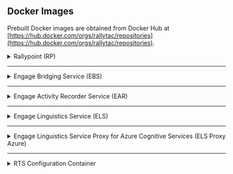 ## Docker Images
Prebuilt Docker images are obtained from Docker Hub at [https://hub.docker.com/orgs/rallytac/repositories](https://hub.docker.com/orgs/rallytac/repositories).

<details>
<summary>Rallypoint (RP)</summary>

- [Intel 64-bit](https://hub.docker.com/repository/docker/rallytac/rallypointd-amd64)
- [ARM 64-bit](https://hub.docker.com/repository/docker/rallytac/rallypointd-arm64)
- [ARM 32-bit](https://hub.docker.com/repository/docker/rallytac/rallypointd-arm)
</details>

---
<details>
<summary>Engage Bridging Service (EBS)</summary>

- [Intel 64-bit](https://hub.docker.com/repository/docker/rallytac/engagebridged-amd64)
- [ARM 64-bit](https://hub.docker.com/repository/docker/rallytac/engagebridged-arm64)
- [ARM 32-bit](https://hub.docker.com/repository/docker/rallytac/engagebridged-arm)
</details>

---
<details>
<summary>Engage Activity Recorder Service (EAR)</summary>

- [Intel 64-bit](https://hub.docker.com/repository/docker/rallytac/eard-amd64)
- [ARM 64-bit](https://hub.docker.com/repository/docker/rallytac/eard-arm64)
- [ARM 32-bit](https://hub.docker.com/repository/docker/rallytac/eard-arm)
</details>

---
<details>
<summary>Engage Linguistics Service (ELS)</summary>

- [Intel 64-bit](https://hub.docker.com/repository/docker/rallytac/engagelingod-amd64)
- [ARM 64-bit](https://hub.docker.com/repository/docker/rallytac/engagelingod-arm64)
- [ARM 32-bit](https://hub.docker.com/repository/docker/rallytac/engagelingod-arm)
</details>

---
<details>
<summary>Engage Linguistics Service Proxy for Azure Cognitive Services (ELS Proxy Azure)</summary>

- [Intel 64-bit](https://hub.docker.com/repository/docker/rallytac/elsproxyazured-amd64)
</details>

---
<details>
<summary>RTS Configuration Container</summary>

- [Intel 64-bit](https://hub.docker.com/repository/docker/rallytac/rts-config-amd64)
- [ARM 64-bit](https://hub.docker.com/repository/docker/rallytac/rts-config-arm64)
</details>
